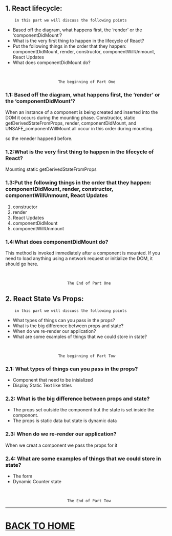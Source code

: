 ## 1. React lifecycle:

        in this part we will discuss the following points


* Based off the diagram, what happens first, the ‘render’ or the ‘componentDidMount’?
* What is the very first thing to happen in the lifecycle of React?
* Put the following things in the order that they happen: componentDidMount, render, constructor, componentWillUnmount, React Updates
* What does componentDidMount do?



<br/>

                           The beginning of Part One

### 1.1: Based off the diagram, what happens first, the ‘render’ or the ‘componentDidMount’?


When an instance of a component is being created and inserted into the DOM it occurs during the mounting phase. Constructor, static getDerivedStateFromProps, render, componentDidMount, and UNSAFE_componentWillMount all occur in this order during mounting.

so the reneder happend before.


### 1.2:What is the very first thing to happen in the lifecycle of React?
Mounting static getDerivedStateFromProps

### 1.3:Put the following things in the order that they happen: componentDidMount, render, constructor, componentWillUnmount, React Updates

1. constructor 
2. render
3. React Updates 
4. componentDidMount 
5. componentWillUnmount

### 1.4:What does componentDidMount do?

This method is invoked immediately after a component is mounted. If you need to load anything using a network request or initialize the DOM, it should go here.

<br/>

    
                               The End of Part One

## 2. React State Vs Props:

        in this part we will discuss the following points


* What types of things can you pass in the props?
* What is the big difference between props and state?
* When do we re-render our application?
* What are some examples of things that we could store in state?



<br/>

                           The beginning of Part Tow

### 2.1: What types of things can you pass in the props?
- Component that need to be inisialized
- Display Static Text like titles




### 2.2: What is the big difference between props and state?
- The props set outside the component but the state is set inside the componont.
- The props is static data but state is dynamic data

### 2.3: When do we re-render our application?
When we creat a component we pass the props for it

### 2.4: What are some examples of things that we could store in state?
- The form
- Dynamic Counter state


<br/>

    
                               The End of Part Tow


<hr>

# [BACK TO HOME](https://jehadabuawwad.github.io/reading-notes)
